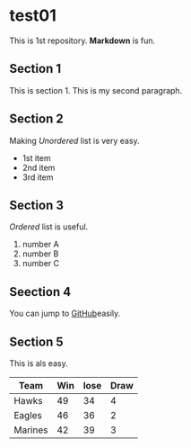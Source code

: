 # test01
 
This is 1st repository.
**Markdown** is fun.

## Section 1
This is section 1.
This is my second paragraph.

## Section 2
Making *Unordered* list is very easy.

- 1st item
- 2nd item
- 3rd item

## Section 3
*Ordered* list is useful.

1. number A
1. number B
1. number C



## Seection 4

You can jump to [GitHub](https://github.com)easily.

## Section 5

This is als easy.

|Team   | Win | lose | Draw |
|-------|-----|------|------|
|Hawks  |   49|    34|     4|
|Eagles |   46|    36|     2|
|Marines|   42|    39|     3|